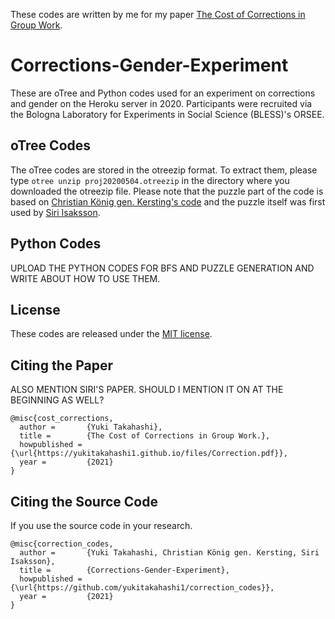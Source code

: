 These codes are written by me for my paper <a href="https://yukitakahashi1.github.io/files/Correction.pdf" target="_blank">The Cost of Corrections in Group Work</a>.

# Corrections-Gender-Experiment
These are oTree and Python codes used for an experiment on corrections and gender on the Heroku server in 2020. Participants were recruited via the Bologna Laboratory for Experiments in Social Science (BLESS)'s ORSEE.

## oTree Codes
The oTree codes are stored in the otreezip format. To extract them, please type ```otree unzip proj20200504.otreezip``` in the directory where you downloaded the otreezip file. Please note that the puzzle part of the code is based on [Christian König gen. Kersting's code](https://github.com/chkgk/otree_slider_puzzle) and the puzzle itself was first used by [Siri Isaksson](https://github.com/siriisa/Econ-Puzzle-Experiment).

## Python Codes
UPLOAD THE PYTHON CODES FOR BFS AND PUZZLE GENERATION AND WRITE ABOUT HOW TO USE THEM.

## License
These codes are released under the [MIT license](https://github.com/yukitakahashi1/correction_codes/blob/main/LICENSE).


## Citing the Paper
ALSO MENTION SIRI'S PAPER. SHOULD I MENTION IT ON AT THE BEGINNING AS WELL?
```
@misc{cost_corrections,
  author =       {Yuki Takahashi},
  title =        {The Cost of Corrections in Group Work.},
  howpublished = {\url{https://yukitakahashi1.github.io/files/Correction.pdf}},
  year =         {2021}
}
```

## Citing the Source Code
If you use the source code in your research.

```
@misc{correction_codes,
  author =       {Yuki Takahashi, Christian König gen. Kersting, Siri Isaksson},
  title =        {Corrections-Gender-Experiment},
  howpublished = {\url{https://github.com/yukitakahashi1/correction_codes}},
  year =         {2021}
}
```



